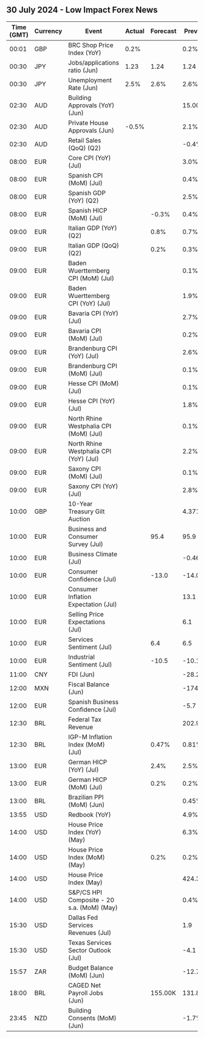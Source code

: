 ## 30 July 2024 - Low Impact Forex News

| Time (GMT) | Currency | Event | Actual | Forecast | Previous |
|------|----------|-------|--------|----------|----------|
| 00:01 | GBP | BRC Shop Price Index (YoY) | 0.2% |  | 0.2% |
| 00:30 | JPY | Jobs/applications ratio (Jun) | 1.23 | 1.24 | 1.24 |
| 00:30 | JPY | Unemployment Rate (Jun) | 2.5% | 2.6% | 2.6% |
| 02:30 | AUD | Building Approvals (YoY) (Jun) |  |  | 15.00% |
| 02:30 | AUD | Private House Approvals (Jun) | -0.5% |  | 2.1% |
| 02:30 | AUD | Retail Sales (QoQ) (Q2) |  |  | -0.4% |
| 08:00 | EUR | Core CPI (YoY) (Jul) |  |  | 3.0% |
| 08:00 | EUR | Spanish CPI (MoM) (Jul) |  |  | 0.4% |
| 08:00 | EUR | Spanish GDP (YoY) (Q2) |  |  | 2.5% |
| 08:00 | EUR | Spanish HICP (MoM) (Jul) |  | -0.3% | 0.4% |
| 09:00 | EUR | Italian GDP (YoY) (Q2) |  | 0.8% | 0.7% |
| 09:00 | EUR | Italian GDP (QoQ) (Q2) |  | 0.2% | 0.3% |
| 09:00 | EUR | Baden Wuerttemberg CPI (MoM) (Jul) |  |  | 0.1% |
| 09:00 | EUR | Baden Wuerttemberg CPI (YoY) (Jul) |  |  | 1.9% |
| 09:00 | EUR | Bavaria CPI (YoY) (Jul) |  |  | 2.7% |
| 09:00 | EUR | Bavaria CPI (MoM) (Jul) |  |  | 0.2% |
| 09:00 | EUR | Brandenburg CPI (YoY) (Jul) |  |  | 2.6% |
| 09:00 | EUR | Brandenburg CPI (MoM) (Jul) |  |  | 0.1% |
| 09:00 | EUR | Hesse CPI (MoM) (Jul) |  |  | 0.1% |
| 09:00 | EUR | Hesse CPI (YoY) (Jul) |  |  | 1.8% |
| 09:00 | EUR | North Rhine Westphalia CPI (MoM) (Jul) |  |  | 0.1% |
| 09:00 | EUR | North Rhine Westphalia CPI (YoY) (Jul) |  |  | 2.2% |
| 09:00 | EUR | Saxony CPI (MoM) (Jul) |  |  | 0.1% |
| 09:00 | EUR | Saxony CPI (YoY) (Jul) |  |  | 2.8% |
| 10:00 | GBP | 10-Year Treasury Gilt Auction |  |  | 4.371% |
| 10:00 | EUR | Business and Consumer Survey (Jul) |  | 95.4 | 95.9 |
| 10:00 | EUR | Business Climate (Jul) |  |  | -0.46 |
| 10:00 | EUR | Consumer Confidence (Jul) |  | -13.0 | -14.0 |
| 10:00 | EUR | Consumer Inflation Expectation (Jul) |  |  | 13.1 |
| 10:00 | EUR | Selling Price Expectations (Jul) |  |  | 6.1 |
| 10:00 | EUR | Services Sentiment (Jul) |  | 6.4 | 6.5 |
| 10:00 | EUR | Industrial Sentiment (Jul) |  | -10.5 | -10.1 |
| 11:00 | CNY | FDI (Jun) |  |  | -28.20% |
| 12:00 | MXN | Fiscal Balance (Jun) |  |  | -174.07B |
| 12:00 | EUR | Spanish Business Confidence (Jul) |  |  | -5.7 |
| 12:30 | BRL | Federal Tax Revenue |  |  | 202.90B |
| 12:30 | BRL | IGP-M Inflation Index (MoM) (Jul) |  | 0.47% | 0.81% |
| 13:00 | EUR | German HICP (YoY) (Jul) |  | 2.4% | 2.5% |
| 13:00 | EUR | German HICP (MoM) (Jul) |  | 0.2% | 0.2% |
| 13:00 | BRL | Brazilian PPI (MoM) (Jun) |  |  | 0.45% |
| 13:55 | USD | Redbook (YoY) |  |  | 4.9% |
| 14:00 | USD | House Price Index (YoY) (May) |  |  | 6.3% |
| 14:00 | USD | House Price Index (MoM) (May) |  | 0.2% | 0.2% |
| 14:00 | USD | House Price Index (May) |  |  | 424.3 |
| 14:00 | USD | S&P/CS HPI Composite - 20 s.a. (MoM) (May) |  |  | 0.4% |
| 15:30 | USD | Dallas Fed Services Revenues (Jul) |  |  | 1.9 |
| 15:30 | USD | Texas Services Sector Outlook (Jul) |  |  | -4.1 |
| 15:57 | ZAR | Budget Balance (MoM) (Jun) |  |  | -12.78B |
| 18:00 | BRL | CAGED Net Payroll Jobs (Jun) |  | 155.00K | 131.81K |
| 23:45 | NZD | Building Consents (MoM) (Jun) |  |  | -1.7% |
